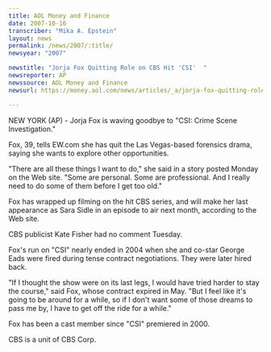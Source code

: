 ```yaml
---
title: AOL Money and Finance
date: 2007-10-16
transcriber: "Mika A. Epstein"
layout: news
permalink: /news/2007/:title/
newsyear: "2007"

newstitle: "Jorja Fox Quitting Role on CBS Hit 'CSI'  "
newsreporter: AP
newssource: AOL Money and Finance
newsurl: https://money.aol.com/news/articles/_a/jorja-fox-quitting-role-on-cbs-hit-csi/n20071016144209990009

---
```


NEW YORK (AP) - Jorja Fox is waving goodbye to "CSI: Crime Scene Investigation."

Fox, 39, tells EW.com she has quit the Las Vegas-based forensics drama, saying she wants to explore other opportunities.

"There are all these things I want to do," she said in a story posted Monday on the Web site. "Some are personal. Some are professional. And I really need to do some of them before I get too old."

Fox has wrapped up filming on the hit CBS series, and will make her last appearance as Sara Sidle in an episode to air next month, according to the Web site.

CBS publicist Kate Fisher had no comment Tuesday.

Fox's run on "CSI" nearly ended in 2004 when she and co-star George Eads were fired during tense contract negotiations. They were later hired back.

"If I thought the show were on its last legs, I would have tried harder to stay the course," said Fox, whose contract expired in May. "But I feel like it's going to be around for a while, so if I don't want some of those dreams to pass me by, I have to get off the ride for a while."

Fox has been a cast member since "CSI" premiered in 2000.

CBS is a unit of CBS Corp.
